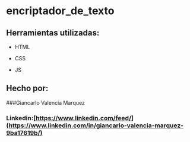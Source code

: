 # encriptador_de_texto
## Herramientas utilizadas:

* HTML

* CSS

* JS

## Hecho por:

###Giancarlo Valencia Marquez

### Linkedin:[https://www.linkedin.com/feed/](https://www.linkedin.com/in/giancarlo-valencia-marquez-9ba17619b/)
